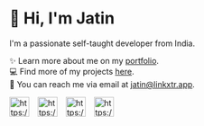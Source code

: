 # 👋 Hi, I'm Jatin
I'm a passionate self-taught developer from India. 

✨️ Learn more about me on my [portfolio](https://oyejateen.github.io). <br>
💻 Find more of my projects [here](https://github.com/oyejateen?tab=repositories). <br>
💌 You can reach me via email at [jatin@linkxtr.app](mailto:heyjateen@gmail.com).

<a href="https://twitter.com/oyejateen" target="blank"><img align="center" src="https://oyepriyansh.pages.dev/assets/github/readme/twitter.svg" alt="https://twitter.com/oyejateen" title="Twitter" width="35"/></a> &ensp;
<a href="https://linkedin.com/in/oyejateen" target="blank"><img align="center" src="https://oyepriyansh.pages.dev/assets/github/readme/linkedin.svg" alt="https://linkedin.com/in/oyejateen" title="Linkedin" width="35"/></a> &ensp;
<a href="https://instagram.com/heyjateen" target="blank"><img align="center" src="https://oyepriyansh.pages.dev/assets/github/readme/instagram.svg" alt="https://instagram.com/oyepriyansh" title="Instagram" width="35"/></a> &ensp;
<a href="https://jatinxd.tk/discord" target="blank"><img align="center" src="https://oyepriyansh.pages.dev/assets/github/readme/discord.svg" alt="https://discord.gg/AeAjegXn6D" title="Discord" width="35"/></a> &ensp;
